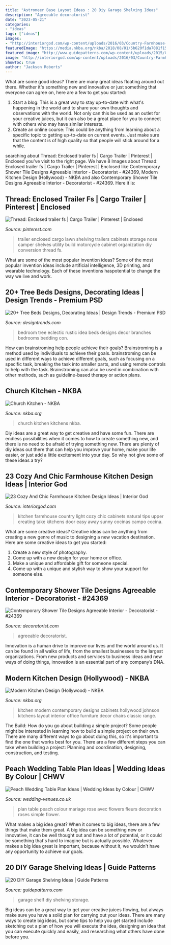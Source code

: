 ```yaml
---
title: "Astroneer Base Layout Ideas : 20 Diy Garage Shelving Ideas"
description: "Agreeable decoratorist"
date: "2023-05-21"
categories:
- "ideas"
tags: ["ideas"]
images:
- "http://interiorgod.com/wp-content/uploads/2016/03/Country-Farmhouse-Kitchen-Design.jpg"
featuredImage: "https://media.nkba.org/nkba/2018/08/01/5b620f1da7081f151ea506bf/church-kitchen-by-stainless-steel-kitchens-inc-1920x1920.jpg"
featured_image: "http://www.guidepatterns.com/wp-content/uploads/2015/07/Garage-Shelf.jpg"
image: "http://interiorgod.com/wp-content/uploads/2016/03/Country-Farmhouse-Kitchen-Design.jpg"
ShowToc: true
author: "Jackson Roberts"
---
```



What are some good ideas?
There are many great ideas floating around out there. Whether it's something new and innovative or just something that everyone can agree on, here are a few to get you started: 
1. Start a blog: This is a great way to stay up-to-date with what's happening in the world and to share your own thoughts and observations with the world. Not only can this be used as an outlet for your creative juices, but it can also be a great place for you to connect with others who may have similar interests. 
2. Create an online course: This could be anything from learning about a specific topic to getting up-to-date on current events. Just make sure that the content is of high quality so that people will stick around for a while. 

	

		
searching about Thread: Enclosed trailer fs | Cargo Trailer | Pinterest | Enclosed you've visit to the right page. We have 8 Images about Thread: Enclosed trailer fs | Cargo Trailer | Pinterest | Enclosed like Contemporary Shower Tile Designs Agreeable Interior - Decoratorist - #24369, Modern Kitchen Design (Hollywood) - NKBA and also Contemporary Shower Tile Designs Agreeable Interior - Decoratorist - #24369. Here it is:
		
    
## Thread: Enclosed Trailer Fs | Cargo Trailer | Pinterest | Enclosed

<img loading=lazy src="https://i.pinimg.com/736x/a3/3e/20/a33e200cae6ce6c6a544ec87cba0f775--lawn-trailer-camper-trailer.jpg" onerror="this.onerror=null;this.src='https://tse3.mm.bing.net/th?id=OIP.TlYqKpFfL67IAoOEMwt2uQHaFh&amp;pid=15.1';" alt="Thread: Enclosed trailer fs | Cargo Trailer | Pinterest | Enclosed">

_Source: pinterest.com_

>trailer enclosed cargo lawn shelving trailers cabinets storage nose camper shelves utility build motorcycle cabinet organization diy conversion thread fs. 

	

What are some of the most popular invention ideas?
Some of the most popular invention ideas include artificial intelligence, 3D printing, and wearable technology. Each of these inventions haspotential to change the way we live and work.

    
## 20+ Tree Beds Designs, Decorating Ideas | Design Trends - Premium PSD

<img loading=lazy src="https://images.designtrends.com/wp-content/uploads/2016/02/08123111/Eclectic-rustic-tree-bedroom-design.jpg" onerror="this.onerror=null;this.src='https://tse3.mm.bing.net/th?id=OIP.gPlLopTc_pqo6B_iLgNbbwHaK6&amp;pid=15.1';" alt="20+ Tree Beds Designs, Decorating Ideas | Design Trends - Premium PSD">

_Source: designtrends.com_

>bedroom tree eclectic rustic idea beds designs decor branches bedrooms bedding con. 

	

How can brainstroming help people achieve their goals?
Brainstroming is a method used by individuals to achieve their goals. brainstroming can be used in different ways to achieve different goals, such as focusing on a specific task, breaking the task into smaller parts, and using remote controls to help with the task. Brainstroming can also be used in combination with other methods, such as guideline-based therapy or action plans.

    
## Church Kitchen - NKBA

<img loading=lazy src="https://media.nkba.org/nkba/2018/08/01/5b620f1da7081f151ea506bf/church-kitchen-by-stainless-steel-kitchens-inc-1920x1920.jpg" onerror="this.onerror=null;this.src='https://tse2.mm.bing.net/th?id=OIP.e5qze2Ai0NcmgwsWVRSVgQHaEm&amp;pid=15.1';" alt="Church Kitchen - NKBA">

_Source: nkba.org_

>church kitchen kitchens nkba. 

	

Diy ideas are a great way to get creative and have some fun. There are endless possibilities when it comes to how to create something new, and there is no need to be afraid of trying something new. There are plenty of diy ideas out there that can help you improve your home, make your life easier, or just add a little excitement into your day. So why not give some of these ideas a try?

    
## 23 Cozy And Chic Farmhouse Kitchen Design Ideas | Interior God

<img loading=lazy src="http://interiorgod.com/wp-content/uploads/2016/03/Country-Farmhouse-Kitchen-Design.jpg" onerror="this.onerror=null;this.src='https://tse3.mm.bing.net/th?id=OIP.fcFyifmpoDGlbdz7oyu0CAHaKO&amp;pid=15.1';" alt="23 Cozy And Chic Farmhouse Kitchen Design Ideas | Interior God">

_Source: interiorgod.com_

>kitchen farmhouse country light cozy chic cabinets natural tips upper creating take kitchens door easy away sunny cocinas campo cocina. 

	

What are some creative ideas?
Creative ideas can be anything from creating a new genre of music to designing a new vacation destination. Here are some creative ideas to get you started: 
1. Create a new style of photography.
2. Come up with a new design for your home or office.
3. Make a unique and affordable gift for someone special.
4. Come up with a unique and stylish way to show your support for someone else.

    
## Contemporary Shower Tile Designs Agreeable Interior - Decoratorist - #24369

<img loading=lazy src="https://i1.wp.com/cdn.decoratorist.com/wp-content/uploads/contemporary-shower-tile-designs-agreeable-interior-407103.jpg?fit=1807%2C2700&amp;ssl=1" onerror="this.onerror=null;this.src='https://tse4.mm.bing.net/th?id=OIP.kGDIKENwOCTdl7aOt6feoAHaLE&amp;pid=15.1';" alt="Contemporary Shower Tile Designs Agreeable Interior - Decoratorist - #24369">

_Source: decoratorist.com_

>agreeable decoratorist. 

	

Innovation is a human drive to improve our lives and the world around us. It can be found in all walks of life, from the smallest businesses to the largest organizations. From new products and services to business ideas and new ways of doing things, innovation is an essential part of any company’s DNA.

    
## Modern Kitchen Design (Hollywood) - NKBA

<img loading=lazy src="https://media.nkba.org/nkba/2018/09/05/5b8fa53da7081f237c9f2976/modern-kitchen-design-hollywood-by-anthony-johnson-1920x1920.png" onerror="this.onerror=null;this.src='https://tse3.mm.bing.net/th?id=OIP.2_2SkXxH7npri_aEo-_bYgHaFc&amp;pid=15.1';" alt="Modern Kitchen Design (Hollywood) - NKBA">

_Source: nkba.org_

>kitchen modern contemporary designs cabinets hollywood johnson kitchens layout interior office furniture decor chairs classic range. 

	

The Build: How do you go about building a simple project?
Some people might be interested in learning how to build a simple project on their own. There are many different ways to go about doing this, so it's important to find the one that works best for you. There are a few different steps you can take when building a project: Planning and coordination, designing, construction, and testing.

    
## Peach Wedding Table Plan Ideas | Wedding Ideas By Colour | CHWV

<img loading=lazy src="https://www.wedding-venues.co.uk/sites/default/files/Peach-Wedding-Table-Plan-Ideas-Flowers_DecoreMajeur.jpg" onerror="this.onerror=null;this.src='https://tse3.mm.bing.net/th?id=OIP.Kzb7b7bYtS-bKWAUdSHtGAHaLY&amp;pid=15.1';" alt="Peach Wedding Table Plan Ideas | Wedding Ideas by Colour | CHWV">

_Source: wedding-venues.co.uk_

>plan table peach colour mariage rose avec flowers fleurs decoration roses simple flower. 

	

What makes a big idea great?
When it comes to big ideas, there are a few things that make them great. A big idea can be something new or innovative, it can be well thought out and have a lot of potential, or it could be something that's hard to imagine but is actually possible. Whatever makes a big idea great is important, because without it, we wouldn't have any opportunity to achieve our goals.

    
## 20 DIY Garage Shelving Ideas | Guide Patterns

<img loading=lazy src="http://www.guidepatterns.com/wp-content/uploads/2015/07/Garage-Shelf.jpg" onerror="this.onerror=null;this.src='https://tse4.mm.bing.net/th?id=OIP.2IiT-YD4CdUouPpCVBttlwHaF4&amp;pid=15.1';" alt="20 DIY Garage Shelving Ideas | Guide Patterns">

_Source: guidepatterns.com_

>garage shelf diy shelving storage. 

	

Big ideas can be a great way to get your creative juices flowing, but always make sure you have a solid plan for carrying out your ideas. There are many ways to create big ideas, but some tips to help you get started include sketching out a plan of how you will execute the idea, designing an idea that you can execute quickly and easily, and researching what others have done before you.


